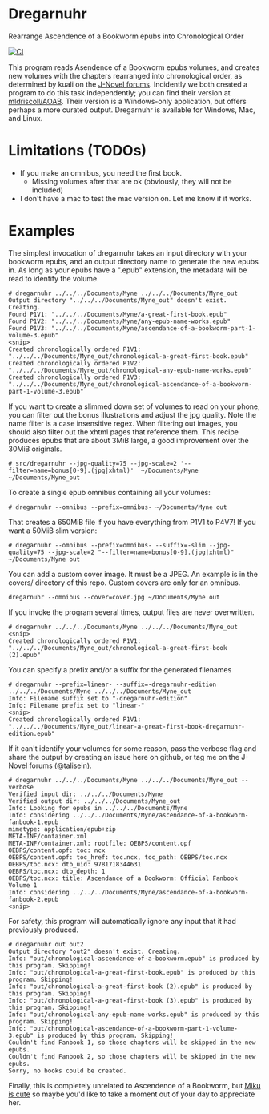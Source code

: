 # Dregarnuhr

Rearrange Ascendence of a Bookworm epubs into Chronological Order

[![CI](https://github.com/talisein/dregarnuhr/actions/workflows/main.yml/badge.svg)](https://github.com/talisein/dregarnuhr/actions/workflows/main.yml)

This program reads Asendence of a Bookworm epubs volumes, and creates new
volumes with the chapters rearranged into chronological order, as determined by
kuali on the [J-Novel
forums](https://forums.j-novel.club/topic/5036/alternate-reading-order). Incidently
we both created a program to do this task independently; you can find their
version at [mldriscoll/AOAB](https://github.com/mldriscoll/AOAB/). Their version
is a Windows-only application, but offers perhaps a more curated
output. Dregarnuhr is available for Windows, Mac, and Linux.

# Limitations (TODOs)

- If you make an omnibus, you need the first book.
  - Missing volumes after that are ok (obviously, they will not be included)
- I don't have a mac to test the mac version on. Let me know if it works.

# Examples
The simplest invocation of dregarnuhr takes an input directory with your
bookworm epubs, and an output directory name to generate the new epubs in. As
long as your epubs have a ".epub" extension, the metadata will be read to
identify the volume.

```
# dregarnuhr ../../../Documents/Myne ../../../Documents/Myne_out
Output directory "../../../Documents/Myne_out" doesn't exist. Creating.
Found P1V1: "../../../Documents/Myne/a-great-first-book.epub"
Found P1V2: "../../../Documents/Myne/any-epub-name-works.epub"
Found P1V3: "../../../Documents/Myne/ascendance-of-a-bookworm-part-1-volume-3.epub"
<snip>
Created chronologically ordered P1V1: "../../../Documents/Myne_out/chronological-a-great-first-book.epub"
Created chronologically ordered P1V2: "../../../Documents/Myne_out/chronological-any-epub-name-works.epub"
Created chronologically ordered P1V3: "../../../Documents/Myne_out/chronological-ascendance-of-a-bookworm-part-1-volume-3.epub"
```

If you want to create a slimmed down set of volumes to read on your phone, you
can filter out the bonus illustrations and adjust the jpg quality. Note the name
filter is a case insensitive regex. When filtering out images, you should also
filter out the xhtml pages that reference them. This recipe produces epubs that
are about 3MiB large, a good improvement over the 30MiB originals.

```
# src/dregarnuhr --jpg-quality=75 --jpg-scale=2 '--filter=name=bonus[0-9].(jpg|xhtml)'  ~/Documents/Myne ~/Documents/Myne_out
```

To create a single epub omnibus containing all your volumes:
```
# dregarnuhr --omnibus --prefix=omnibus- ~/Documents/Myne out
```

That creates a 650MiB file if you have everything from P1V1 to P4V7! If you want
a 50MiB slim version:
```
# dregarnuhr --omnibus --prefix=omnibus- --suffix=-slim --jpg-quality=75 --jpg-scale=2 "--filter=name=bonus[0-9].(jpg|xhtml)"   ~/Documents/Myne out
```

You can add a custom cover image. It must be a JPEG. An example is in the
covers/ directory of this repo. Custom covers are only for an omnibus.
```
dregarnuhr --omnibus --cover=cover.jpg ~/Documents/Myne out
```

If you invoke the program several times, output files are never overwritten.
```
# dregarnuhr ../../../Documents/Myne ../../../Documents/Myne_out
<snip>
Created chronologically ordered P1V1: "../../../Documents/Myne_out/chronological-a-great-first-book (2).epub"
```

You can specify a prefix and/or a suffix for the generated filenames

```
# dregarnuhr --prefix=linear- --suffix=-dregarnuhr-edition ../../../Documents/Myne ../../../Documents/Myne_out
Info: Filename suffix set to "-dregarnuhr-edition"
Info: Filename prefix set to "linear-"
<snip>
Created chronologically ordered P1V1: "../../../Documents/Myne_out/linear-a-great-first-book-dregarnuhr-edition.epub"
```

If it can't identify your volumes for some reason, pass the verbose flag and
share the output by creating an issue here on github, or tag me on the J-Novel
forums (@talisein).

```
# dregarnuhr ../../../Documents/Myne ../../../Documents/Myne_out --verbose
Verified input dir: ../../../Documents/Myne
Verified output dir: ../../../Documents/Myne_out
Info: Looking for epubs in ../../../Documents/Myne
Info: considering ../../../Documents/Myne/ascendance-of-a-bookworm-fanbook-1.epub
mimetype: application/epub+zip
META-INF/container.xml
META-INF/container.xml: rootfile: OEBPS/content.opf
OEBPS/content.opf: toc: ncx
OEBPS/content.opf: toc_href: toc.ncx, toc_path: OEBPS/toc.ncx
OEBPS/toc.ncx: dtb_uid: 9781718344631
OEBPS/toc.ncx: dtb_depth: 1
OEBPS/toc.ncx: title: Ascendance of a Bookworm: Official Fanbook Volume 1
Info: considering ../../../Documents/Myne/ascendance-of-a-bookworm-fanbook-2.epub
<snip>
```

For safety, this program will automatically ignore any input that it had
previously produced.

```
# dregarnuhr out out2
Output directory "out2" doesn't exist. Creating.
Info: "out/chronological-ascendance-of-a-bookworm.epub" is produced by this program. Skipping!
Info: "out/chronological-a-great-first-book.epub" is produced by this program. Skipping!
Info: "out/chronological-a-great-first-book (2).epub" is produced by this program. Skipping!
Info: "out/chronological-a-great-first-book (3).epub" is produced by this program. Skipping!
Info: "out/chronological-any-epub-name-works.epub" is produced by this program. Skipping!
Info: "out/chronological-ascendance-of-a-bookworm-part-1-volume-3.epub" is produced by this program. Skipping!
Couldn't find Fanbook 1, so those chapters will be skipped in the new epubs.
Couldn't find Fanbook 2, so those chapters will be skipped in the new epubs.
Sorry, no books could be created.
```

Finally, this is completely unrelated to Ascendence of a Bookworm, but [Miku is
cute](https://youtu.be/GrH3OrZU6Ek) so maybe you'd like to take a moment out of
your day to appreciate her.
